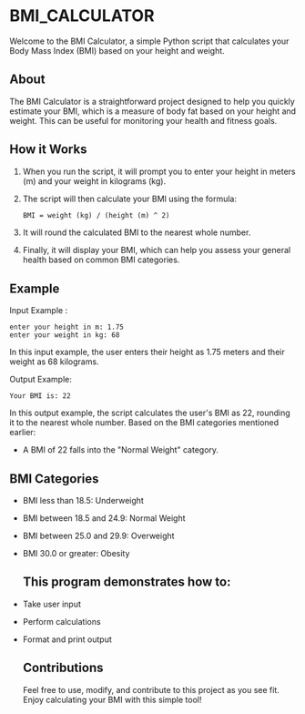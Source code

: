 # BMI_CALCULATOR
Welcome to the BMI Calculator, a simple Python script that calculates your Body Mass Index (BMI) based on your height and weight.

## About
The BMI Calculator is a straightforward project designed to help you quickly estimate your BMI, which is a measure of body fat based on your height and weight. This can be useful for monitoring your health and fitness goals.

## How it Works

1. When you run the script, it will prompt you to enter your height in meters (m) and your weight in kilograms (kg).

2. The script will then calculate your BMI using the formula:

   ```markdown
   BMI = weight (kg) / (height (m) ^ 2)
3. It will round the calculated BMI to the nearest whole number.
4. Finally, it will display your BMI, which can help you assess your general health based on common BMI categories.

## Example
Input Example : <br>

```
enter your height in m: 1.75
enter your weight in kg: 68
```
In this input example, the user enters their height as 1.75 meters and their weight as 68 kilograms.<br>


Output Example: <br>
```
Your BMI is: 22
```
In this output example, the script calculates the user's BMI as 22, rounding it to the nearest whole number. Based on the BMI categories mentioned earlier:

- A BMI of 22 falls into the "Normal Weight" category.
 
     
## BMI Categories
- BMI less than 18.5: Underweight
- BMI between 18.5 and 24.9: Normal Weight
- BMI between 25.0 and 29.9: Overweight
- BMI 30.0 or greater: Obesity

  ## This program demonstrates how to:
- Take user input
- Perform calculations
- Format and print output

  ## Contributions
  Feel free to use, modify, and contribute to this project as you see fit. Enjoy calculating your BMI with this simple tool!

